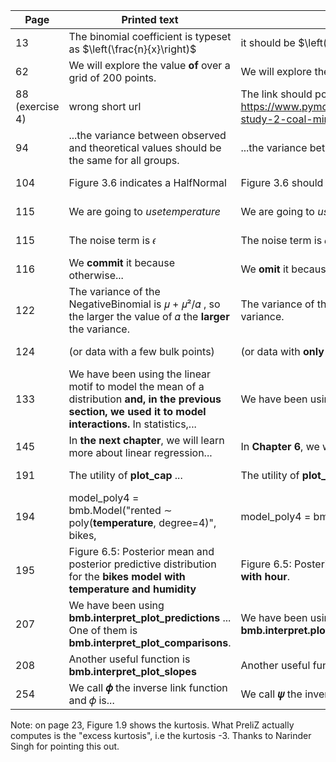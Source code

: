 | Page | Printed text | Correct text | Thanks |
|------|--------------|--------------|------|
| 13 | The binomial coefficient is typeset as $\left(\frac{n}{x}\right)$ | it should be $\left(n\atop{}x\right)$ | Chris Hansen |
| 62 | We will explore the value **of** over a grid of 200 points. |  We will explore the value over a grid of 200 points.| dweights |
| 88 (exercise 4) | wrong  short url  | The link should point to https://www.pymc.io/projects/docs/en/stable/learn/core_notebooks/pymc_overview.html#case-study-2-coal-mining-disasters  | DrEntropy |
| 94 | ...the variance between observed and theoretical values should be the same for all groups.| ...the variance between observed and theoretical values should be unique for each group. |  Kenji Oman  |
| 104 | Figure 3.6 indicates a HalfNormal |  Figure 3.6 should indicate a Gamma | Jacob Warren  |
| 115 | We are going to *usetemperature* | We are going to *use temperature* | Kenji Oman |
| 115 | The noise term is 𝜖 | The noise term is 𝜎 | Parrenin Frédéric |
| 116 | We **commit** it because otherwise... | We **omit** it because otherwise... | Kenji Oman |
| 122  | The variance of the NegativeBinomial is 𝜇 + 𝜇²/𝛼 , so the larger the value of 𝛼 the **larger** the variance. | The variance of the NegativeBinomial is 𝜇 + 𝜇²/𝛼 , so the larger the value of 𝛼 the **smaller** the variance.     |  Tomás Capretto  |
| 124 | (or data with a few bulk points)  | (or data with **only** a few bulk points) | Kenji Oman |
| 133 | We have been using the linear motif to model the mean of a distribution **and, in the previous section, we used it to model interactions.** In statistics,... | We have been using the linear motif to model the mean of a distribution.  In statistics,...  | Jacob Warren |
| 145  | In **the next chapter**, we will learn more about linear regression... | In **Chapter 6**, we will learn more about linear regression... | Tomás Capretto |
|  191 |  The utility of **plot_cap** ... | The utility of **plot_predictions**... | Tomás Capretto  |
| 194 | model_poly4 = bmb.Model("rented ∼ poly(**temperature**, degree=4)", bikes, | model_poly4 = bmb.Model("rented ∼ poly(**hour**, degree=4)", bikes, | Jacob Warren |
| 195 | Figure 6.5: Posterior mean and posterior predictive distribution for the **bikes model with temperature and humidity** | Figure 6.5: Posterior mean and posterior predictive distribution for the **polynomial bikes models with hour**. | Jacob Warren |
|  207 | We have been using **bmb.interpret_plot_predictions** ... One of them is **bmb.interpret_plot_comparisons**. | We have been using **bmb.interpret.plot_predictions** ... One of them is **bmb.interpret.plot_comparisons**.|  Tomás Capretto  |
| 208  | Another useful function is **bmb.interpret_plot_slopes** | Another useful function is **bmb.interpret.plot_slopes**  |  Tomás Capretto |
| 254 | We call **𝜙** the inverse link function and 𝜙 is... | We call **𝜓** the inverse link function and 𝜙 is... | Jacob Warren |


Note: on page 23, Figure 1.9 shows the kurtosis. What PreliZ actually computes is the "excess kurtosis", i.e the kurtosis -3. Thanks to Narinder Singh for pointing this out.